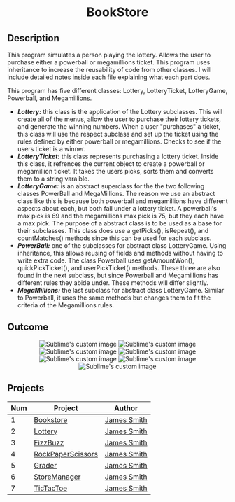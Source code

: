 <h1 align="center">BookStore</h1>

## Description
This program simulates a person playing the lottery. Allows the user to purchase either a powerball or megamillions ticket. This program 
uses inheritance to increase the reusability of code from other classes. I will include detailed notes inside each file explaining what 
each part does. 

This program has five different classes: Lottery, LotteryTicket, LotteryGame, Powerball, and Megamillions.
 - **_Lottery:_** this class is the application of the Lottery subclasses. This will create all of the menus, allow the 
user to purchase their lottery tickets, and generate the winning numbers. When a user "purchases" a ticket, this class will 
use the respect subclass and set up the ticket using the rules defined by either powerball or megamillions. Checks to 
see if the users ticket is a winner.
 - **_LotteryTicket:_** this class represents purchasing a lottery ticket. Inside this class, it refrences the current object 
to create a powerball or megamillion ticket. It takes the users picks, sorts them and converts them to a string varaible. 
- **_LotteryGame:_** is an abstract superclass for the the two following classes PowerBall and MegaMillions. The reason we use
an abstract class like this is because both powerball and megamillions have different aspects about each, but both fall under
a lottery ticket. A powerball's max pick is 69 and the megamillions max pick is 75, but they each have a max pick. The purpose 
of a abstract class is to be used as a base for their subclasses. This class does use a getPicks(), isRepeat(), and countMatches()
methods since this can be used for each subclass.
- **_PowerBall:_** one of the subclasses for abstract class LotteryGame. Using inheritance, this allows reusing of fields and methods 
without having to write extra code. The class Powerball uses getAmountWon(), quickPickTicket(), and userPickTicket() methods. These 
three are also found in the next subclass, but since Powerball and Megamillions has different rules they abide under. These methods 
will differ slightly. 
- **_MegaMillions:_** the last subclass for abstract class LotteryGame. Similar to Powerball, it uses the same methods but changes 
them to fit the criteria of the Megamillions rules. 

## Outcome
<p align="center">
  <img src="https://user-images.githubusercontent.com/80684500/172482132-f464fb59-c15c-49ce-84eb-28a2f45cd1f0.JPG" alt="Sublime's custom image"/>
  <img src="https://user-images.githubusercontent.com/80684500/172482134-f5274622-9dcd-4417-b26e-772d94a0d019.JPG" alt="Sublime's custom image"/>
  <img src="https://user-images.githubusercontent.com/80684500/172482135-583b9a71-ee85-4433-85be-54ae0ce2ddb0.JPG" alt="Sublime's custom image"/>
  <img src="https://user-images.githubusercontent.com/80684500/172482136-c511aa35-927c-41c0-8fee-505b17b1ed53.JPG" alt="Sublime's custom image"/>
  <img src="https://user-images.githubusercontent.com/80684500/172483280-96f4f3aa-8d17-4c21-ad3b-6388ddf695cf.JPG" alt="Sublime's custom image"/>
  <img src="https://user-images.githubusercontent.com/80684500/172482138-488d260f-3072-438c-bcaa-61019c4c2520.JPG" alt="Sublime's custom image"/>
  <img src="https://user-images.githubusercontent.com/80684500/172482139-36c30ba3-2091-4102-89fb-5a625b8ddb33.JPG" alt="Sublime's custom image"/>
</p>

## Projects
|  Num  | Project                                                                                                 | Author                                            |
| ----- | ------------------------------------------------------------------------------------------------------- | --------------------------------------------------|
|   1   | [Bookstore](https://github.com/JamesSmith232/BookStore)                                                 | [James Smith](https://github.com/JamesSmith232)   |
|   2   | [Lottery](https://github.com/JamesSmith232/Lottery)                                                     | [James Smith](https://github.com/JamesSmith232)   |
|   3   | [FizzBuzz](https://github.com/JamesSmith232/FizzBuzz)                                                   | [James Smith](https://github.com/JamesSmith232)   |
|   4   | [RockPaperScissors](https://github.com/JamesSmith232/RockPaperScissors)                                 | [James Smith](https://github.com/JamesSmith232)   |
|   5   | [Grader](https://github.com/JamesSmith232/Grader)                                                       | [James Smith](https://github.com/JamesSmith232)   |
|   6   | [StoreManager](https://github.com/JamesSmith232/StoreManager)                                           | [James Smith](https://github.com/JamesSmith232)   |
|   7   | [TicTacToe](https://github.com/JamesSmith232/TicTacToe)                                                 | [James Smith](https://github.com/JamesSmith232)   |
